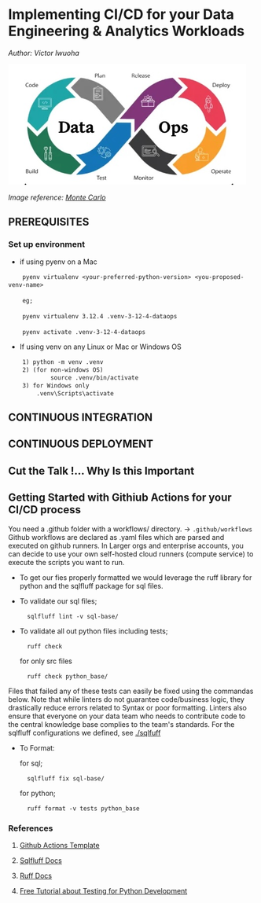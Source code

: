 # Implementing CI/CD for your Data Engineering & Analytics Workloads
*Author: Victor Iwuoha*

![Data Ops Image adapted from MonteCarlo.io](assets/DataOps-framework-mc.jpg)

_Image reference: [Monte Carlo](https://www.montecarlodata.com/blog-what-is-dataops/)_

## PREREQUISITES

### Set up environment

- if using pyenv on a Mac

```
    pyenv virtualenv <your-preferred-python-version> <you-proposed-venv-name>

    eg; 
    
    pyenv virtualenv 3.12.4 .venv-3-12-4-dataops

    pyenv activate .venv-3-12-4-dataops 
```

- If using venv on any Linux or Mac or Windows OS

```
    1) python -m venv .venv
    2) (for non-windows OS) 
            source .venv/bin/activate
    3) for Windows only
        .venv\Scripts\activate
```



## CONTINUOUS INTEGRATION





## CONTINUOUS DEPLOYMENT



## Cut the Talk !... Why Is this Important


## Getting Started with Githiub Actions for your CI/CD process

You need a .github folder with a workflows/ directory. -> `.github/workflows`
Github workflows are declared as .yaml files which are parsed and executed on github runners. In Larger orgs and enterprise accounts, you can decide to use your own self-hosted cloud runners (compute service) to execute the scripts you want to run.


- To get our fies properly formatted we would leverage the ruff library for python and the sqlfluff package for sql files.

- To validate our sql files;

        sqlfluff lint -v sql-base/

- To validate all out python files including tests;

        ruff check

    for only src files

        ruff check python_base/

Files that failed any of these tests can easily be fixed using the commandas below.
Note that while linters do not guarantee code/business logic, they drastically reduce errors related to Syntax or poor formatting. Linters also ensure that everyone on your data team who needs to contribute code to the central knowledge base complies to the team's standards. For the sqlfluff configurations we defined, see [./sqlfuff](.sqlfluff)

- To Format:

    for sql;
        
        sqlfluff fix sql-base/

    
    for python;

        ruff format -v tests python_base

    


### References

1. [Github Actions Template](https://docs.github.com/en/actions/writing-workflows/workflow-syntax-for-github-actions)

2. [Sqlfluff Docs](https://docs.sqlfluff.com/en/stable)

3. [Ruff Docs](https://docs.astral.sh/ruff/)

4. [Free Tutorial about Testing for Python Development](https://github.com/VICIWUOHA/python-tests-tutorial)
